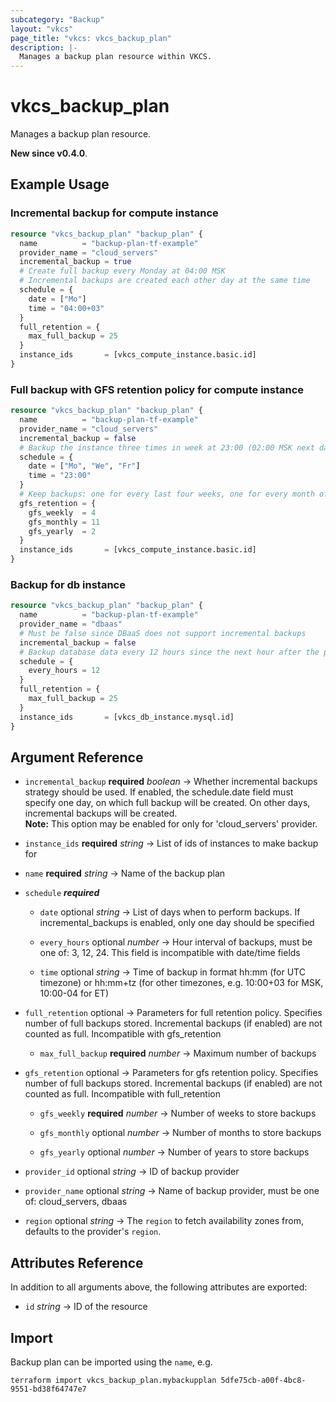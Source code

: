 ```yaml
---
subcategory: "Backup"
layout: "vkcs"
page_title: "vkcs: vkcs_backup_plan"
description: |-
  Manages a backup plan resource within VKCS.
---
```


# vkcs_backup_plan

Manages a backup plan resource.

**New since v0.4.0**.

## Example Usage
### Incremental backup for compute instance
```terraform
resource "vkcs_backup_plan" "backup_plan" {
  name          = "backup-plan-tf-example"
  provider_name = "cloud_servers"
  incremental_backup = true
  # Create full backup every Monday at 04:00 MSK
  # Incremental backups are created each other day at the same time
  schedule = {
    date = ["Mo"]
    time = "04:00+03"
  }
  full_retention = {
    max_full_backup = 25
  }
  instance_ids       = [vkcs_compute_instance.basic.id]
}
```

### Full backup with GFS retention policy for compute instance
```terraform
resource "vkcs_backup_plan" "backup_plan" {
  name          = "backup-plan-tf-example"
  provider_name = "cloud_servers"
  incremental_backup = false
  # Backup the instance three times in week at 23:00 (02:00 MSK next day)
  schedule = {
    date = ["Mo", "We", "Fr"]
    time = "23:00"
  }
  # Keep backups: one for every last four weeks, one for every month of the last year, one for last two years
  gfs_retention = {
    gfs_weekly  = 4
    gfs_monthly = 11
    gfs_yearly  = 2
  }
  instance_ids       = [vkcs_compute_instance.basic.id]
}
```

### Backup for db instance
```terraform
resource "vkcs_backup_plan" "backup_plan" {
  name          = "backup-plan-tf-example"
  provider_name = "dbaas"
  # Must be false since DBaaS does not support incremental backups
  incremental_backup = false
  # Backup database data every 12 hours since the next hour after the plan creation
  schedule = {
    every_hours = 12
  }
  full_retention = {
    max_full_backup = 25
  }
  instance_ids       = [vkcs_db_instance.mysql.id]
}
```

## Argument Reference
- `incremental_backup` **required** *boolean* &rarr;  Whether incremental backups strategy should be used. If enabled, the schedule.date field must specify one day, on which full backup will be created. On other days, incremental backups will be created. <br>**Note:** This option may be enabled for only for 'cloud_servers' provider.

- `instance_ids` **required** *string* &rarr;  List of ids of instances to make backup for

- `name` **required** *string* &rarr;  Name of the backup plan

- `schedule` ***required***
  - `date` optional *string* &rarr;  List of days when to perform backups. If incremental_backups is enabled, only one day should be specified

  - `every_hours` optional *number* &rarr;  Hour interval of backups, must be one of: 3, 12, 24. This field is incompatible with date/time fields

  - `time` optional *string* &rarr;  Time of backup in format hh:mm (for UTC timezone) or hh:mm+tz (for other timezones, e.g. 10:00+03 for MSK, 10:00-04 for ET)


- `full_retention` optional &rarr;  Parameters for full retention policy. Specifies number of full backups stored. Incremental backups (if enabled) are not counted as full. Incompatible with gfs_retention
  - `max_full_backup` **required** *number* &rarr;  Maximum number of backups


- `gfs_retention` optional &rarr;  Parameters for gfs retention policy. Specifies number of full backups stored. Incremental backups (if enabled) are not counted as full. Incompatible with full_retention
  - `gfs_weekly` **required** *number* &rarr;  Number of weeks to store backups

  - `gfs_monthly` optional *number* &rarr;  Number of months to store backups

  - `gfs_yearly` optional *number* &rarr;  Number of years to store backups


- `provider_id` optional *string* &rarr;  ID of backup provider

- `provider_name` optional *string* &rarr;  Name of backup provider, must be one of: cloud_servers, dbaas

- `region` optional *string* &rarr;  The `region` to fetch availability zones from, defaults to the provider's `region`.


## Attributes Reference
In addition to all arguments above, the following attributes are exported:
- `id` *string* &rarr;  ID of the resource



## Import

Backup plan can be imported using the `name`, e.g.
```shell
terraform import vkcs_backup_plan.mybackupplan 5dfe75cb-a00f-4bc8-9551-bd38f64747e7
```
